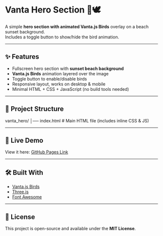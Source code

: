# Vanta Hero Section 🌅🕊️

A simple **hero section with animated Vanta.js Birds** overlay on a beach sunset background.  
Includes a toggle button to show/hide the bird animation.  

---

## ✨ Features
- Fullscreen hero section with **sunset beach background**  
- **Vanta.js Birds** animation layered over the image  
- Toggle button to enable/disable birds  
- Responsive layout, works on desktop & mobile  
- Minimal HTML + CSS + JavaScript (no build tools needed)  

---

## 📂 Project Structure
vanta_hero/
│── index.html # Main HTML file (includes inline CSS & JS)

---

## 🚀 Live Demo
View it here: [GitHub Pages Link]([https://your-username.github.io/vanta-hero/](https://kingh66.github.io/Vanta_hero/))  

---

## 🛠️ Built With
- [Vanta.js Birds](https://www.vantajs.com/)  
- [Three.js](https://threejs.org/)  
- [Font Awesome](https://fontawesome.com/)  

---


## 📝 License
This project is open-source and available under the **MIT License**.
